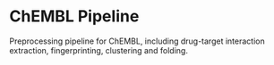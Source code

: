 # ChEMBL Pipeline

Preprocessing pipeline for ChEMBL, including drug-target interaction extraction, fingerprinting, clustering and folding.
